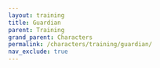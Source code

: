 ```yaml
---
layout: training
title: Guardian
parent: Training
grand_parent: Characters
permalink: /characters/training/guardian/
nav_exclude: true
---
```

